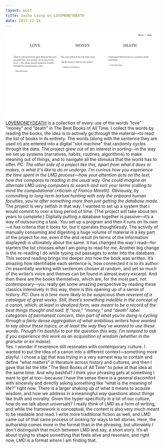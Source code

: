 ```yaml
---
layout: post
title: Sasha Laing on LOVEMONEYDEATH
date: 2017-12-16
---
```


![Alt text](/images/LMD-GIF.gif)
[LOVEMONEYDEATH](http://www.lovemoneydeath.com/) is a collection of every use of the words “love” “money” and “death” in The Best Books of All Time. I collect the words by reading the books, the idea is to actively go through the material––to read the list of books in its entirety. The words (along with the sentence they are used in) are entered into a digital "slot machine" that randomly cycles through the data.
The project grew out of an interest in sorting--in the way we set up systems (narratives, habits, routines, algorithms) to make meaning out of things, and to navigate all the stimulus that the world has to offer.
_PC: The other side of a project like this, apart from what it does or makes, is what it's like to do or undergo. I'm curious how you experience the time spent in the LMD process––how your attention acts on the text, how this compares to reading in the usual way. One could imagine an alternate LMD using computers to search and sort your terms (calling to mind the computational criticism of Franco Moretti). Obviously, by committing to long-term textual hunting with only the onboard human faculties, you're after something more than just getting the database made._
The project is very selfish in that way. I wanted to set up a system that I would commit to over a long period of time. (The project will take about ten years to complete.) Digitally putting a database together is passive—it’s a way of outsourcing a task. You set up a program and then it runs on its own—it has criteria that it looks for, but it operates thoughtlessly. The activity of manually consuming and digesting a huge volume of material is a key part of the project for me, even if the end result (in terms of the information displayed) is ultimately about the same. 
It has changed the way I read—for starters the list chooses what I am going to read for me. Another big change is the re-reading I do while typing out passages to enter into the database. This second reading brings me deeper into how the book was written. It’s amazing how identifiable each sentence is, how connected it is to its author. I’m essentially working with sentences chosen at random, and yet so much of the writer’s voice and themes can be found in almost every excerpt.
And then there are the books themselves, which are, for the most part, not contemporary—you really get some amazing perspective by reading these classics intensively in this way, there is this opening up of a sense of history.
_PC: Ours is a time more likely to be suspicious than reverent of a catalogue of great works. Still, there’s something indelible in the concept of a canon, which, at least in idealized form, was meant to be a record of the best things thought and said.  If “love,” “money,” and “death” label categories of permanent concern, then part of what you’re doing is cycling through a fairly dense aggregation of what ambitious writers have wanted to say about these topics, or at least the way they’ve wanted to use these words. Though I’m bashful to put the question this way, I’m tempted to ask if you experience this work as an acquisition of wisdom (whether in the granular or en masse)._  
Yes. I wonder if reverence still resonates with contemporary culture. I wanted to put the idea of a canon into a different context—something more playful. I chose a [list](https://www.bokklubben.no/SamboWeb/side.do?dokId=65500&) that was trying in a very earnest way to contain and define “what matters” in literature across history and cultures, and then I gave that list the title "The Best Books of All Time" to poke at that idea at the same time. 
And why bashful? I think your phrasing gets at something I want to get at too—because I have the sense there is a general discomfort with sincerely and directly asking something like “what is the meaning of life?” right now. There is a larger shaking up of what it means to acquire wisdom, and how we address in a meaningful way questions about things like truth and morality. Given the hyper-specificity in a lot of our culture, how do we talk about universals?
I really think of LMD as a form of writing, and while the framework is conceptual, the content is also very much meant to be readable and read. I write more traditional fiction as well, and LMD came out of that same process of looking for ways to tell stories. Here, the authorship comes more in the format than in the phrasing, but ultimately I don't distinguish that much between LMD and say, a short story. It’s all about trying to shape something that feels alive and resonant, and right now, LMD is a format where I am finding that.
